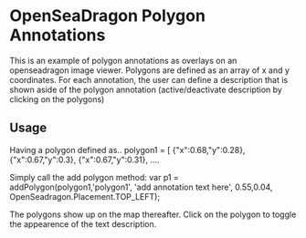 # OpenSeaDragon Polygon Annotations

This is an example of polygon annotations as overlays on an openseadragon image viewer. Polygons are defined as an array of x and y coordinates. For each annotation, the user can define a description that is shown aside of the polygon annotation (active/deactivate description by clicking on the polygons)


## Usage

Having a polygon defined as..
polygon1 = [
    {"x":0.68,"y":0.28},
    {"x":0.67,"y":0.3},
    {"x":0.67,"y":0.31},
    ....

Simply call the add polygon method: 
var p1 = addPolygon(polygon1,'polygon1', 'add annotation text here', 0.55,0.04, OpenSeadragon.Placement.TOP_LEFT);

The polygons show up on the map thereafter. Click on the polygon to toggle the appearence of the text description.
